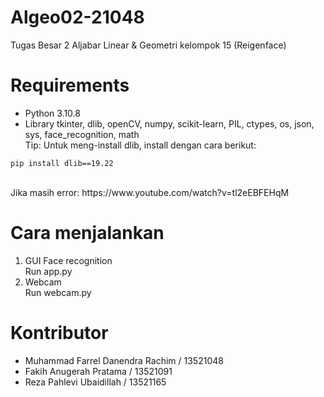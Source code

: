 # Algeo02-21048
Tugas Besar 2 Aljabar Linear &amp; Geometri kelompok 15 (Reigenface)

# Requirements
- Python 3.10.8
- Library tkinter, dlib, openCV, numpy, scikit-learn, PIL, ctypes, os, json, sys, face_recognition, math <br />
Tip: Untuk meng-install dlib, install dengan cara berikut: <br />
```
pip install dlib==19.22
```
<br />
Jika masih error: https://www.youtube.com/watch?v=tl2eEBFEHqM <br />


# Cara menjalankan
1. GUI Face recognition <br />
Run app.py
2. Webcam <br />
Run webcam.py

# Kontributor
- Muhammad Farrel Danendra Rachim / 13521048
- Fakih Anugerah Pratama / 13521091
- Reza Pahlevi Ubaidillah / 13521165

